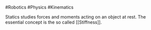 #Robotics #Physics #Kinematics

Statics studies forces and moments acting on an object at rest. The essential concept is the so called [[Stiffness]].